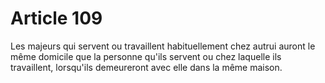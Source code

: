 # Article 109

Les majeurs qui servent ou travaillent habituellement chez autrui auront le même domicile que la personne qu'ils servent ou chez laquelle ils travaillent, lorsqu'ils demeureront avec elle dans la même maison.
